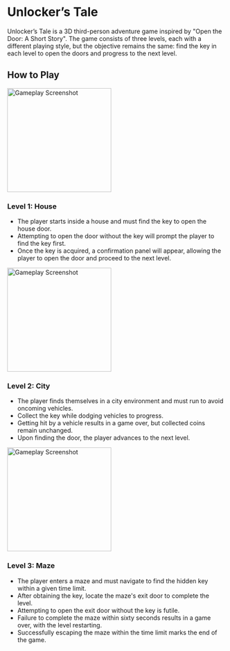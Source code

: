 # Unlocker’s Tale

Unlocker’s Tale is a 3D third-person adventure game inspired by "Open the Door: A Short Story". The game consists of three levels, each with a different playing style, but the objective remains the same: find the key in each level to open the doors and progress to the next level.

## How to Play

<img src="media/Part1.gif" alt="Gameplay Screenshot" height="240">

### Level 1: House
- The player starts inside a house and must find the key to open the house door.
- Attempting to open the door without the key will prompt the player to find the key first.
- Once the key is acquired, a confirmation panel will appear, allowing the player to open the door and proceed to the next level.

<img src="media/Part2.gif" alt="Gameplay Screenshot" height="240">

### Level 2: City
- The player finds themselves in a city environment and must run to avoid oncoming vehicles.
- Collect the key while dodging vehicles to progress.
- Getting hit by a vehicle results in a game over, but collected coins remain unchanged.
- Upon finding the door, the player advances to the next level.

<img src="media/Part3.gif" alt="Gameplay Screenshot" height="240">

### Level 3: Maze

- The player enters a maze and must navigate to find the hidden key within a given time limit.
- After obtaining the key, locate the maze's exit door to complete the level.
- Attempting to open the exit door without the key is futile.
- Failure to complete the maze within sixty seconds results in a game over, with the level restarting.
- Successfully escaping the maze within the time limit marks the end of the game.


 
